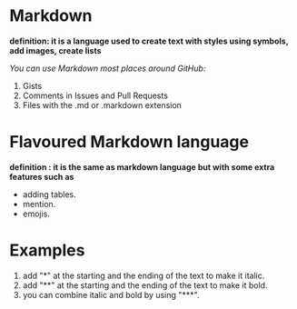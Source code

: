# Markdown
**definition: it is a language used to create text with styles using symbols, add images, create lists**

_You can use Markdown most places around GitHub:_

1. Gists
2. Comments in Issues and Pull Requests
3. Files with the .md or .markdown extension

# Flavoured Markdown language
**definition : it is the same as markdown language but with some extra features such as**
* adding tables.
* mention.
* emojis.

# Examples
1. add "*" at the starting and the ending of the text to make it italic.
2. add "**"  at the starting and the ending of the text to make it bold.
3. you can combine italic and bold by using "***".